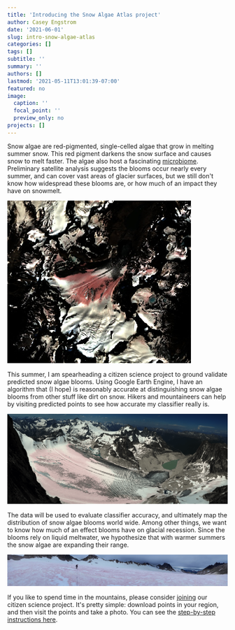 ```yaml
---
title: 'Introducing the Snow Algae Atlas project'
author: Casey Engstrom
date: '2021-06-01'
slug: intro-snow-algae-atlas
categories: []
tags: []
subtitle: ''
summary: ''
authors: []
lastmod: '2021-05-11T13:01:39-07:00'
featured: no
image:
  caption: ''
  focal_point: ''
  preview_only: no
projects: []
---
```


Snow algae are red-pigmented, single-celled algae that grow in melting summer snow. This red pigment darkens the snow surface and causes snow to melt faster. The algae also host a fascinating [microbiome](https://blog.alpineclubofcanada.ca/state-of-the-mountains/2020/4/14/watermelon-snow-a-microscopic-serengeti). Preliminary satellite analysis suggests the blooms occur nearly every summer, and can cover vast areas of glacier surfaces, but we still don't know how widespread these blooms are, or how much of an impact they have on snowmelt. 

![s2sr](s2-vowell.png)

This summer, I am spearheading a citizen science project to ground validate predicted snow algae blooms. Using Google Earth Engine, I have an algorithm that (I hope) is reasonably accurate at distinguishing snow algae blooms from other stuff like dirt on snow. Hikers and mountaineers can help by visiting predicted points to see how accurate my classifier really is. 

![bugaboo](vowell.png)

The data will be used to evaluate classifier accuracy, and ultimately map the distribution of snow algae blooms world wide. Among other things, we want to know how much of an effect blooms have on glacial recession. Since the blooms rely on liquid meltwater, we hypothesize that with warmer summers the snow algae are expanding their range. 

![catamount](cat4.jpg)

If you like to spend time in the mountains, please consider [joining](https://forms.gle/gPvo9ijACeZASy47A) our citizen science project. It's pretty simple: download points in your region, and then visit the points and take a photo. You can see the [step-by-step instructions here](https://caseyengstrom.ca/post/volunteer-instructions/).  
